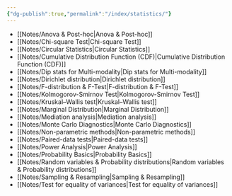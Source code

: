 ```yaml
---
{"dg-publish":true,"permalink":"/index/statistics/"}
---
```


- [[Notes/Anova & Post-hoc\|Anova & Post-hoc]]
- [[Notes/Chi-square Test\|Chi-square Test]]
- [[Notes/Circular Statistics\|Circular Statistics]]
- [[Notes/Cumulative Distribution Function (CDF)\|Cumulative Distribution Function (CDF)]]
- [[Notes/Dip stats for Multi-modality\|Dip stats for Multi-modality]]
- [[Notes/Dirichlet distribution\|Dirichlet distribution]]
- [[Notes/F-distribution & F-Test\|F-distribution & F-Test]]
- [[Notes/Kolmogorov-Smirnov Test\|Kolmogorov-Smirnov Test]]
- [[Notes/Kruskal–Wallis test\|Kruskal–Wallis test]]
- [[Notes/Marginal Distribution\|Marginal Distribution]]
- [[Notes/Mediation analysis\|Mediation analysis]]
- [[Notes/Monte Carlo Diagnostics\|Monte Carlo Diagnostics]]
- [[Notes/Non-parametric methods\|Non-parametric methods]]
- [[Notes/Paired-data tests\|Paired-data tests]]
- [[Notes/Power Analysis\|Power Analysis]]
- [[Notes/Probability Basics\|Probability Basics]]
- [[Notes/Random variables & Probability distributions\|Random variables & Probability distributions]]
- [[Notes/Sampling & Resampling\|Sampling & Resampling]]
- [[Notes/Test for equality of variances\|Test for equality of variances]]
